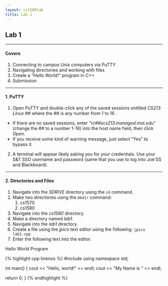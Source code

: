 ```yaml
---
layout: cs1580lab
title: Lab 1
---
```


## Lab 1
---

#### Covers
  1. Connecting to campus Unix computers via PuTTY
  2. Navigating directories and working with files
  3. Create a *"Hello World!"* program in C++
  4. Submission

---

#### 1. PuTTY
1. Open PuTTY and double-click any of the saved sessions entitled *CS213 Linux ##* where the ## is any number from 1 to 16
[<i class="fa fa-external-link"></i>](http://it.mst.edu/services/linux/hostnames/).
  - If there are no saved sessions, enter *"rc##xcs213.managed.mst.edu"* (change the ## to a number 1-16) into the host name field, then click *Open*.
  - If you receive some kind of warning message, just select "Yes" to bypass it.
2. A terminal will appear likely asking you for your credentials. Use your S&amp;T SSO username and password (same that you use to log into Joe'SS and Blackboard).

---

#### 2. Directories and Files
1. Navigate into the *SDRIVE* directory using the `cd` command.
2. Make two directories using the `mkdir` command:
    1. cs1570
    2. cs1580
3. Navigate into the *cs1580* directory.
4. Make a directory named *lab1*.
5. Navigate into the *lab1* directory.
6. Create a file using the *jpico* text editor using the following: `jpico lab1.cpp`
7. Enter the following text into the editor:

Hello World Program

{% highlight cpp linenos %}
#include <iostream>
using namespace std;

int main()
{
  cout << "Hello, world!" << endl;
  cout << "My Name is " << endl;

  return 0;
}
{% endhighlight %}
